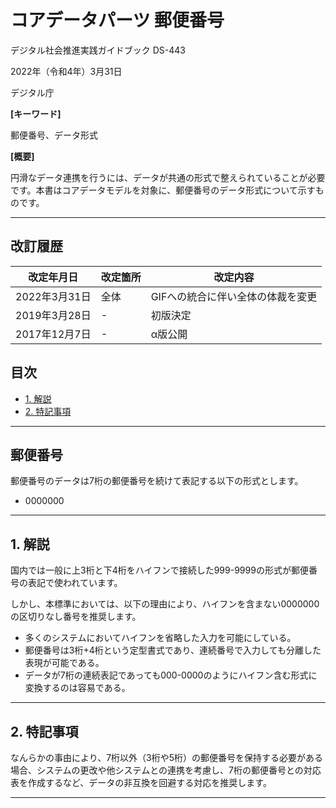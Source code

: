 # コアデータパーツ 郵便番号 <!-- omit in toc -->
デジタル社会推進実践ガイドブック DS-443

2022年（令和4年）3月31日

デジタル庁

**[キーワード]**

郵便番号、データ形式

**[概要]**

円滑なデータ連携を行うには、データが共通の形式で整えられていることが必要です。本書はコアデータモデルを対象に、郵便番号のデータ形式について示すものです。

-----

## 改訂履歴 <!-- omit in toc -->

| 改定年月日    | 改定箇所 | 改定内容                          |
|---------------|----------|-----------------------------------|
| 2022年3月31日 | 全体     | GIFへの統合に伴い全体の体裁を変更 |
| 2019年3月28日 | \-       | 初版決定                          |
| 2017年12月7日 | \-       | α版公開                           |

## 目次 <!-- omit in toc -->

- [1. 解説](#1-解説)
- [2. 特記事項](#2-特記事項)

-----

## 郵便番号<!-- omit in toc -->

郵便番号のデータは7桁の郵便番号を続けて表記する以下の形式とします。

- 0000000

-----

## 1. 解説

国内では一般に上3桁と下4桁をハイフンで接続した999-9999の形式が郵便番号の表記で使われています。

しかし、本標準においては、以下の理由により、ハイフンを含まない0000000の区切りなし番号を推奨します。

- 多くのシステムにおいてハイフンを省略した入力を可能にしている。
- 郵便番号は3桁+4桁という定型書式であり、連続番号で入力しても分離した表現が可能である。
- データが7桁の連続表記であっても000-0000のようにハイフン含む形式に変換するのは容易である。

-----

## 2. 特記事項

なんらかの事由により、7桁以外（3桁や5桁）の郵便番号を保持する必要がある場合、システムの更改や他システムとの連携を考慮し、7桁の郵便番号との対応表を作成するなど、データの非互換を回避する対応を推奨します。

-----
